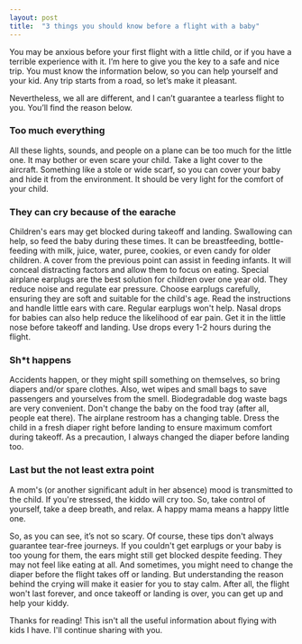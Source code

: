 ```yaml
---
layout: post
title:  "3 things you should know before a flight with a baby"
---
```


You may be anxious before your first flight with a little child, or if you have a terrible experience with it. I’m here to give you the key to a safe and nice trip. You must know the information below, so you can help yourself and your kid. 
Any trip starts from a road, so let’s make it pleasant.

<!--more-->

Nevertheless, we all are different, and I can’t guarantee a tearless flight to you. You’ll find the reason below.


### Too much everything
All these lights, sounds, and people on a plane can be too much for the little one. It may bother or even scare your child. Take a light cover to the aircraft. Something like a stole or wide scarf, so you can cover your baby and hide it from the environment. It should be very light for the comfort of your child.
&nbsp;


### They can cry because of the earache
Children's ears may get blocked during takeoff and landing. Swallowing can help, so feed the baby during these times. It can be breastfeeding, bottle-feeding with milk, juice, water, puree, cookies, or even candy for older children. A cover from the previous point can assist in feeding infants. It will conceal distracting factors and allow them to focus on eating. 
Special airplane earplugs are the best solution for children over one year old. They reduce noise and regulate ear pressure. Choose earplugs carefully, ensuring they are soft and suitable for the child's age. Read the instructions and handle little ears with care. Regular earplugs won't help. 
Nasal drops for babies can also help reduce the likelihood of ear pain. Get it in the little nose before takeoff and landing. Use drops every 1-2 hours during the flight. 
&nbsp;


### Sh*t happens
Accidents happen, or they might spill something on themselves, so bring diapers and/or spare clothes. Also, wet wipes and small bags to save passengers and yourselves from the smell. Biodegradable dog waste bags are very convenient. Don't change the baby on the food tray (after all, people eat there). The airplane restroom has a changing table. Dress the child in a fresh diaper right before landing to ensure maximum comfort during takeoff. As a precaution, I always changed the diaper before landing too.
&nbsp;


### Last but the not least extra point
A mom's (or another significant adult in her absence) mood is transmitted to the child. If you're stressed, the kiddo will cry too. So, take control of yourself, take a deep breath, and relax. A happy mama means a happy little one.

So, as you can see, it’s not so scary. 
Of course, these tips don't always guarantee tear-free journeys. If you couldn't get earplugs or your baby is too young for them, the ears might still get blocked despite feeding. They may not feel like eating at all. And sometimes, you might need to change the diaper before the flight takes off or landing. But understanding the reason behind the crying will make it easier for you to stay calm. After all, the flight won't last forever, and once takeoff or landing is over, you can get up and help your kiddy.

Thanks for reading!
This isn't all the useful information about flying with kids I have. I'll continue sharing with you.

